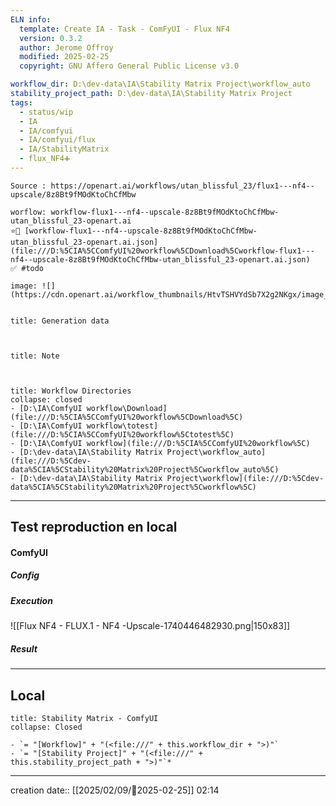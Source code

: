 ```yaml
---
ELN info:
  template: Create IA - Task - ComFyUI - Flux NF4
  version: 0.3.2
  author: Jerome Offroy
  modified: 2025-02-25
  copyright: GNU Affero General Public License v3.0

workflow_dir: D:\dev-data\IA\Stability Matrix Project\workflow_auto
stability_project_path: D:\dev-data\IA\Stability Matrix Project
tags:
  - status/wip
  - IA
  - IA/comfyui
  - IA/comfyui/flux
  - IA/StabilityMatrix
  - flux_NF4➕
---
```

```ad-tip
Source : https://openart.ai/workflows/utan_blissful_23/flux1---nf4--upscale/8z8Bt9fMOdKtoChCfMbw

worflow: workflow-flux1---nf4--upscale-8z8Bt9fMOdKtoChCfMbw-utan_blissful_23-openart.ai 
⭐🚧 [workflow-flux1---nf4--upscale-8z8Bt9fMOdKtoChCfMbw-utan_blissful_23-openart.ai.json](file:///D:%5CIA%5CComfyUI%20workflow%5CDownload%5Cworkflow-flux1---nf4--upscale-8z8Bt9fMOdKtoChCfMbw-utan_blissful_23-openart.ai.json)
✅ #todo 

image: ![](https://cdn.openart.ai/workflow_thumbnails/HtvTSHVYdSb7X2g2NKgx/image_L6C2dIbX_1726111852667_raw.jpg)


```

````ad-quote
title: Generation data

 

````

```ad-note
title: Note

 

```
```ad-info
title: Workflow Directories
collapse: closed
- [D:\IA\ComfyUI workflow\Download](file:///D:%5CIA%5CComfyUI%20workflow%5CDownload%5C)
- [D:\IA\ComfyUI workflow\totest](file:///D:%5CIA%5CComfyUI%20workflow%5Ctotest%5C)
- [D:\IA\ComfyUI workflow](file:///D:%5CIA%5CComfyUI%20workflow%5C)
- [D:\dev-data\IA\Stability Matrix Project\workflow_auto](file:///D:%5Cdev-data%5CIA%5CStability%20Matrix%20Project%5Cworkflow_auto%5C)
- [D:\dev-data\IA\Stability Matrix Project\workflow](file:///D:%5Cdev-data%5CIA%5CStability%20Matrix%20Project%5Cworkflow%5C)
```


---

## Test reproduction en local

#### ComfyUI
##### Config
##### Execution
![[Flux NF4 - FLUX.1 - NF4 -Upscale-1740446482930.png|150x83]]

##### Result



---
## Local

```ad-tip
title: Stability Matrix - ComfyUI
collapse: Closed

- `= "[Workflow]" + "(<file:///" + this.workflow_dir + ">)"`
- `= "[Stability Project]" + "(<file:///" + this.stability_project_path + ">)"`*
```

---
creation date:: [[2025/02/09/📒2025-02-25]]  02:14

